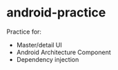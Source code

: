 # android-practice

Practice for:
- Master/detail UI
- Android Architecture Component
- Dependency injection
